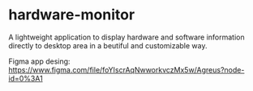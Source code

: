 # hardware-monitor
A lightweight application to display hardware and software information directly to desktop area in a beutiful and customizable way.

Figma app desing: https://www.figma.com/file/foYIscrAqNwworkvczMx5w/Agreus?node-id=0%3A1
